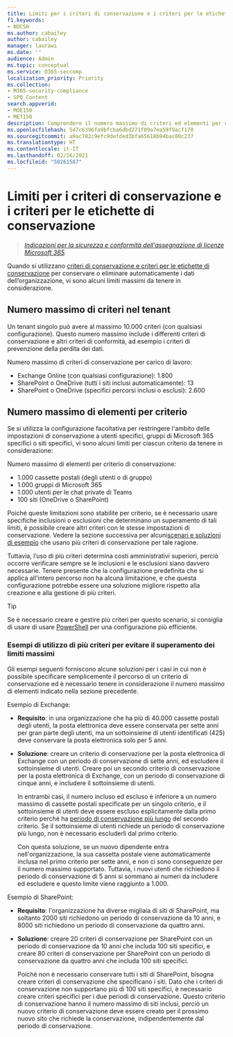 ```yaml
---
title: Limiti per i criteri di conservazione e i criteri per le etichette di conservazione
f1.keywords:
- NOCSH
ms.author: cabailey
author: cabailey
manager: laurawi
ms.date: ''
audience: Admin
ms.topic: conceptual
ms.service: O365-seccomp
localization_priority: Priority
ms.collection:
- M365-security-compliance
- SPO_Content
search.appverid:
- MOE150
- MET150
description: Comprendere il numero massimo di criteri ed elementi per criterio in relazione ai criteri di conservazione e ai criteri per le etichette di conservazione
ms.openlocfilehash: 547c6396fa9bfcba6dbd271f09a7ea59f9acf170
ms.sourcegitcommit: a9ac702c9efc9defded3bfa65618b94bac00c237
ms.translationtype: HT
ms.contentlocale: it-IT
ms.lasthandoff: 02/16/2021
ms.locfileid: "50261587"
---
```

# <a name="limits-for-retention-policies-and-retention-label-policies"></a>Limiti per i criteri di conservazione e i criteri per le etichette di conservazione

>*[Indicazioni per la sicurezza e conformità dell'assegnazione di licenze Microsoft 365](https://aka.ms/ComplianceSD).*

Quando si utilizzano [criteri di conservazione e criteri per le etichette di conservazione](retention.md#retention-policies-and-retention-labels) per conservare o eliminare automaticamente i dati dell’organizzazione, vi sono alcuni limiti massimi da tenere in considerazione.

## <a name="maximum-number-of-policies-per-tenant"></a>Numero massimo di criteri nel tenant

Un tenant singolo può avere al massimo 10.000 criteri (con qualsiasi configurazione).  Questo numero massimo include i differenti criteri di conservazione e altri criteri di conformità, ad esempio i criteri di prevenzione della perdita dei dati.

Numero massimo di criteri di conservazione per carico di lavoro:

- Exchange Online (con qualsiasi configurazione): 1.800
- SharePoint o OneDrive (tutti i siti inclusi automaticamente): 13
- SharePoint o OneDrive (specifici percorsi inclusi o esclusi): 2.600

## <a name="maximum-number-of-items-per-policy"></a>Numero massimo di elementi per criterio

Se si utilizza la configurazione facoltativa per restringere l'ambito delle impostazioni di conservazione a utenti specifici, gruppi di Microsoft 365 specifici o siti specifici, vi sono alcuni limiti per ciascun criterio da tenere in considerazione: 

Numero massimo di elementi per criterio di conservazione:

  - 1.000 cassette postali (degli utenti o di gruppo)
  - 1.000 gruppi di Microsoft 365
  - 1.000 utenti per le chat private di Teams
  - 100 siti (OneDrive o SharePoint)

Poiché queste limitazioni sono stabilite per criterio, se è necessario usare specifiche inclusioni o esclusioni che determinano un superamento di tali limiti, è possibile creare altri criteri con le stesse impostazioni di conservazione. Vedere la sezione successiva per alcuni[scenari e soluzioni di esempio](#examples-of-using-multiple-policies-to-avoid-exceeding-maximum-numbers) che usano più criteri di conservazione per tale ragione.

Tuttavia, l’uso di più criteri determina costi amministrativi superiori, perciò occorre verificare sempre se le inclusioni e le esclusioni siano davvero necessarie. Tenere presente che la configurazione predefinita che si applica all'intero percorso non ha alcuna limitazione, e che questa configurazione potrebbe essere una soluzione migliore rispetto alla creazione e alla gestione di più criteri.

> [!TIP]
> Se è necessario creare e gestire più criteri per questo scenario, si consiglia di usare di usare [PowerShell](retention.md#powershell-cmdlets-for-retention-policies-and-retention-labels) per una configurazione più efficiente.

### <a name="examples-of-using-multiple-policies-to-avoid-exceeding-maximum-numbers"></a>Esempi di utilizzo di più criteri per evitare il superamento dei limiti massimi

Gli esempi seguenti forniscono alcune soluzioni per i casi in cui non è possibile specificare semplicemente il percorso di un criterio di conservazione ed è necessario tenere in considerazione il numero massimo di elementi indicato nella sezione precedente.

Esempio di Exchange:

- **Requisito**: in una organizzazione che ha più di 40.000 cassette postali degli utenti, la posta elettronica deve essere conservata per sette anni per gran parte degli utenti, ma un sottoinsieme di utenti identificati (425) deve conservare la posta elettronica solo per 5 anni. 

- **Soluzione**: creare un criterio di conservazione per la posta elettronica di Exchange con un periodo di conservazione di sette anni, ed escludere il sottoinsieme di utenti. Creare poi un secondo criterio di conservazione per la posta elettronica di Exchange, con un periodo di conservazione di cinque anni, e includere il sottoinsieme di utenti. 
    
    In entrambi casi, il numero incluso ed escluso è inferiore a un numero massimo di cassette postali specificate per un singolo criterio, e il sottoinsieme di utenti deve essere escluso esplicitamente dalla primo criterio perché ha [periodo di conservazione più lungo](retention.md#the-principles-of-retention-or-what-takes-precedence) del secondo criterio. Se il sottoinsieme di utenti richiede un periodo di conservazione più lungo, non è necessario escluderli dal primo criterio.
     
    Con questa soluzione, se un nuovo dipendente entra nell'organizzazione, la sua cassetta postale viene automaticamente inclusa nel primo criterio per sette anni, e non ci sono conseguenze per il numero massimo supportato. Tuttavia, i nuovi utenti che richiedono il periodo di conservazione di 5 anni si sommano ai numeri da includere ed escludere e questo limite viene raggiunto a 1.000.

Esempio di SharePoint:

- **Requisito**: l'organizzazione ha diverse migliaia di siti di SharePoint, ma soltanto 2000 siti richiedono un periodo di conservazione da 10 anni, e 8000 siti richiedono un periodo di conservazione da quattro anni.

- **Soluzione**: creare 20 criteri di conservazione per SharePoint con un periodo di conservazione da 10 anni che includa 100 siti specifici, e creare 80 criteri di conservazione per SharePoint con un periodo di conservazione da quattro anni che includa 100 siti specifici.
    
    Poiché non è necessario conservare tutti i siti di SharePoint, bisogna creare criteri di conservazione che specificano i siti. Dato che i criteri di conservazione non supportano più di 100 siti specifici, è necessario creare criteri specifici per i due periodi di conservazione. Questo criterio di conservazione hanno il numero massimo di siti inclusi, perciò un nuovo criterio di conservazione deve essere creato per il prossimo nuovo sito che richiede la conservazione, indipendentemente dal periodo di conservazione.

